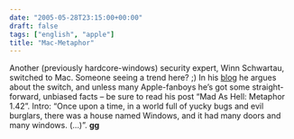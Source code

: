```yaml
---
date: "2005-05-28T23:15:00+00:00"
draft: false
tags: ["english", "apple"]
title: "Mac-Metaphor"
---
```

Another (previously hardcore-windows) security expert, Winn
Schwartau, switched to Mac. Someone seeing a trend here? ;) In his
[blog](http://www.securityawareness.blogspot.com/) he argues about
the switch, and unless many Apple-fanboys he’s got some
straight-forward, unbiased facts – be sure to read his post “Mad As
Hell: Metaphor 1.42”. Intro: “Once upon a time, in a world full of
yucky bugs and evil burglars, there was a house named Windows, and
it had many doors and many windows. (...)”. **gg**



